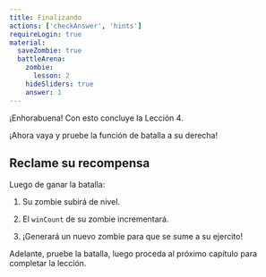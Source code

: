 ```yaml
---
title: Finalizando
actions: ['checkAnswer', 'hints']
requireLogin: true
material:
  saveZombie: true
  battleArena:
    zombie:
      lesson: 2
    hideSliders: true
    answer: 1
---
```


¡Enhorabuena! Con esto concluye la Lección 4.

¡Ahora vaya y pruebe la función de batalla a su derecha!

## Reclame su recompensa

Luego de ganar la batalla:

1. Su zombie subirá de nivel.

2. El `winCount` de su zombie incrementará.

3. ¡Generará un nuevo zombie para que se sume a su ejercito!

Adelante, pruebe la batalla, luego proceda al próximo capítulo para completar la lección.
